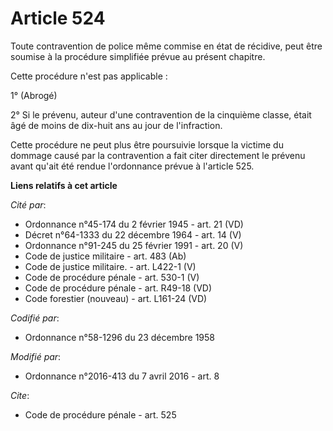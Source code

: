 # Article 524

Toute contravention de police même commise en état de récidive, peut être soumise à la procédure simplifiée prévue au présent
chapitre.

Cette procédure n'est pas applicable :

1° (Abrogé)

2° Si le prévenu, auteur d'une contravention de la cinquième classe, était âgé de moins de dix-huit ans au jour de
l'infraction.

Cette procédure ne peut plus être poursuivie lorsque la victime du dommage causé par la contravention a fait citer
directement le prévenu avant qu'ait été rendue l'ordonnance prévue à l'article 525.

**Liens relatifs à cet article**

_Cité par_:

  - Ordonnance n°45-174 du 2 février 1945 - art. 21 (VD)
  - Décret n°64-1333 du 22 décembre 1964 - art. 14 (V)
  - Ordonnance n°91-245 du 25 février 1991 - art. 20 (V)
  - Code de justice militaire - art. 483 (Ab)
  - Code de justice militaire. - art. L422-1 (V)
  - Code de procédure pénale - art. 530-1 (V)
  - Code de procédure pénale - art. R49-18 (VD)
  - Code forestier (nouveau) - art. L161-24 (VD)

_Codifié par_:

  - Ordonnance n°58-1296 du 23 décembre 1958

_Modifié par_:

  - Ordonnance n°2016-413 du 7 avril 2016 - art. 8

_Cite_:

  - Code de procédure pénale - art. 525
